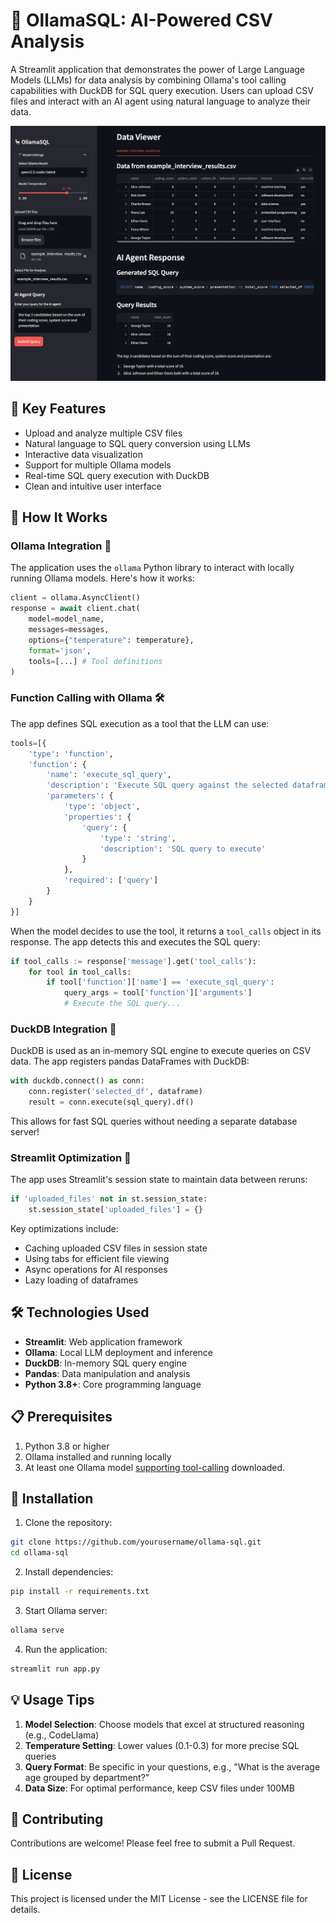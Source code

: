 # 🦙 OllamaSQL: AI-Powered CSV Analysis

A Streamlit application that demonstrates the power of Large Language Models (LLMs) for data analysis by combining Ollama's tool calling capabilities with DuckDB for SQL query execution. Users can upload CSV files and interact with an AI agent using natural language to analyze their data.

![Screenshot of the app](screenshot.png)

## 🌟 Key Features

- Upload and analyze multiple CSV files
- Natural language to SQL query conversion using LLMs
- Interactive data visualization
- Support for multiple Ollama models
- Real-time SQL query execution with DuckDB
- Clean and intuitive user interface

## 🧠 How It Works

### Ollama Integration 🤖

The application uses the `ollama` Python library to interact with locally running Ollama models. Here's how it works:

```python
client = ollama.AsyncClient()
response = await client.chat(
    model=model_name,
    messages=messages,
    options={"temperature": temperature},
    format='json',
    tools=[...] # Tool definitions
)
```

### Function Calling with Ollama 🛠️

The app defines SQL execution as a tool that the LLM can use:

```python
tools=[{
    'type': 'function',
    'function': {
        'name': 'execute_sql_query',
        'description': 'Execute SQL query against the selected dataframe',
        'parameters': {
            'type': 'object',
            'properties': {
                'query': {
                    'type': 'string',
                    'description': 'SQL query to execute'
                }
            },
            'required': ['query']
        }
    }
}]
```

When the model decides to use the tool, it returns a `tool_calls` object in its response. The app detects this and executes the SQL query:

```python
if tool_calls := response['message'].get('tool_calls'):
    for tool in tool_calls:
        if tool['function']['name'] == 'execute_sql_query':
            query_args = tool['function']['arguments']
            # Execute the SQL query...
```

### DuckDB Integration 🦆

DuckDB is used as an in-memory SQL engine to execute queries on CSV data. The app registers pandas DataFrames with DuckDB:

```python
with duckdb.connect() as conn:
    conn.register('selected_df', dataframe)
    result = conn.execute(sql_query).df()
```

This allows for fast SQL queries without needing a separate database server!

### Streamlit Optimization 🚀

The app uses Streamlit's session state to maintain data between reruns:

```python
if 'uploaded_files' not in st.session_state:
    st.session_state['uploaded_files'] = {}
```

Key optimizations include:
- Caching uploaded CSV files in session state
- Using tabs for efficient file viewing
- Async operations for AI responses
- Lazy loading of dataframes

## 🛠️ Technologies Used

- **Streamlit**: Web application framework
- **Ollama**: Local LLM deployment and inference
- **DuckDB**: In-memory SQL query engine
- **Pandas**: Data manipulation and analysis
- **Python 3.8+**: Core programming language

## 📋 Prerequisites

1. Python 3.8 or higher
2. Ollama installed and running locally
3. At least one Ollama model [supporting tool-calling](https://ollama.com/search?c=tools) downloaded.

## 🚀 Installation

1. Clone the repository:
```bash
git clone https://github.com/yourusername/ollama-sql.git
cd ollama-sql
```

2. Install dependencies:
```bash
pip install -r requirements.txt
```

3. Start Ollama server:
```bash
ollama serve
```

4. Run the application:
```bash
streamlit run app.py
```

## 💡 Usage Tips

1. **Model Selection**: Choose models that excel at structured reasoning (e.g., CodeLlama)
2. **Temperature Setting**: Lower values (0.1-0.3) for more precise SQL queries
3. **Query Format**: Be specific in your questions, e.g., "What is the average age grouped by department?"
4. **Data Size**: For optimal performance, keep CSV files under 100MB

## 🤝 Contributing

Contributions are welcome! Please feel free to submit a Pull Request.

## 📝 License

This project is licensed under the MIT License - see the LICENSE file for details.
